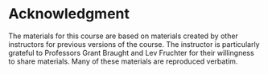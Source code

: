 # Acknowledgment

The materials for this course are based on materials created by other
instructors for previous versions of the course. The instructor is
particularly grateful to Professors Grant Braught and Lev Fruchter for
their willingness to share materials. Many of these materials are
reproduced verbatim.
